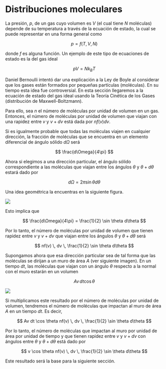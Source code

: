 # Distribuciones moleculares

La presión, $p$, de un gas cuyo volumen es $V$ (el cual tiene $N$ moléculas) depende de su temperatura a través de la ecuación de estado, la cual se puede representar en una forma general como

$$
p = f \left( T, V, N \right)
$$

donde $f$ es alguna función. Un ejemplo de este tipo de ecuaciones de estado es la del gas ideal

$$
pV = Nk_B T
$$

Daniel Bernoulli intentó dar una explicación a la Ley de Boyle al considerar que los gases están formados por pequeñas partículas (moléculas). En su tiempo esta idea fue controversial. En esta sección llegaremos a la ecuación de estado del gas ideal usando la Teoría Cinética de los Gases (distribución  de Maxwell-Boltzmann).

Para ello, sea $n$ el número de moléculas por unidad de volumen en un gas. Entonces, el número de moléculas por unidad de volumen que viajan con una rapidez entre $v$ y $v+dv$ está dada por $nf(v) dv$.

Si es igualmente probable que todas las moléculas viajen en cualquier dirección, la fracción de moléculas que se encuentra en un elemento diferencial de ángulo sólido $d\Omega$ será

$$
\frac{d\Omega}{4\pi}
$$

Ahora si elegimos a una dirección particular, el ángulo sólido correspondiente a las moléculas que viajan entre los ángulos $\theta$ y $\theta + d\theta$ estará dado por

$$
d\Omega = 2\pi \sin \theta d\theta
$$

Una idea geométrica la encuentras en la siguiente figura.

![](https://i.imgur.com/Uih9hfC.png)

Esto implica que

$$
\frac{d\Omega}{4\pi} = \frac{1}{2} \sin \theta d\theta
$$

Por lo tanto, el número de moléculas por unidad de volumen que tienen rapidez entre $v$ y $v + dv$ que viajan entre los ángulos $\theta$ y $\theta + d\theta$ será

$$
nf(v) \, dv \, \frac{1}{2} \sin \theta d\theta
$$

Supongamos ahora que esa dirección particular sea de tal forma que las moléculas se dirijan a un muro de área $A$ (ver siguiente imagen). En un tiempo $dt$, las moléculas que viajan con un ángulo $\theta$ respecto a la normal con el muro estarán en un volumen

$$
Av \, dt \cos \theta
$$

![](https://i.imgur.com/1Kirtr8.png)

Si multiplicamos este resultado por el número de moléculas por unidad de volumen, tendremos el número de moléculas que impactan al muro de área $A$ en un tiempo $dt$. Es decir,

$$
Av dt \cos \theta nf(v) \, dv \, \frac{1}{2} \sin \theta d\theta
$$

Por lo tanto, el número de moléculas que impactan al muro por unidad de área por unidad de tiempo y que tienen rapidez entre $v$ y $v + dv$ con ángulos entre $\theta$ y $\theta + d\theta$ está dado por

$$
v \cos \theta nf(v) \, dv \, \frac{1}{2} \sin \theta d\theta
$$

Este resultado será la base para la siguiente sección.
